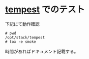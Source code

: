 # [tempest](https://github.com/openstack/tempest) でのテスト
下記にて動作確認
```
# pwd
/opt/stack/tempest
# tox -e smoke
```
時間があればドキュメント記載する。
